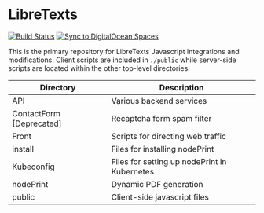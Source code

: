 LibreTexts
============
[![Build Status](https://travis-ci.org/LibreTexts/Libretext.svg?branch=master)](https://travis-ci.org/LibreTexts/Libretext)
[![Sync to DigitalOcean Spaces](https://github.com/LibreTexts/Libretext/workflows/Sync%20to%20DigitalOcean%20Spaces/badge.svg)](https://github.com/LibreTexts/Libretext/actions?query=workflow%3A%22Sync+to+DigitalOcean+Spaces%22)

This is the primary repository for LibreTexts Javascript integrations and modifications. Client scripts are included in `./public` while server-side scripts are located within the other top-level directories.

| Directory     | Description |
| ----------- | ----------- |
| API     | Various backend services |
| ContactForm \[Deprecated\]     | Recaptcha form spam filter |
| Front    | Scripts for directing web traffic |
| install     | Files for installing nodePrint |
| Kubeconfig     | Files for setting up nodePrint in Kubernetes |
| nodePrint     | Dynamic PDF generation |
| public     | Client-side javascript files |
